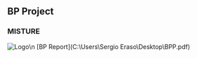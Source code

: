 ## BP Project
### MISTURE
![Logo](https://MISTURE-GROUP10.github.io/descarga.png)\n
[BP Report](C:\Users\Sergio Eraso\Desktop\BPP.pdf)
